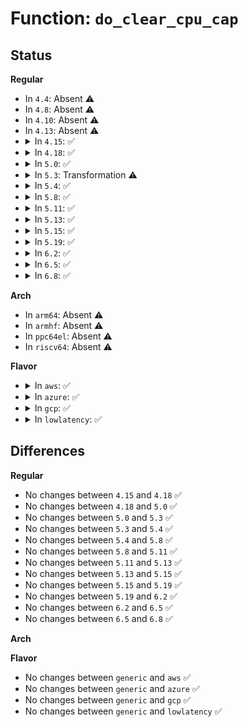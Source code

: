 # Function: <code>do_clear_cpu_cap</code>

## Status
<b>Regular</b>
<ul>
<li>
In <code>4.4</code>: Absent ⚠️
</li>
<li>
In <code>4.8</code>: Absent ⚠️
</li>
<li>
In <code>4.10</code>: Absent ⚠️
</li>
<li>
In <code>4.13</code>: Absent ⚠️
</li>
<li>
<details>
<summary>In <code>4.15</code>: ✅</summary>

```c
void do_clear_cpu_cap(struct cpuinfo_x86 *c, unsigned int feature);
```

**Collision:** Unique Static

**Inline:** No

**Transformation:** False

**Instances:**

```
In arch/x86/kernel/cpu/cpuid-deps.c (ffffffff810420e0)
Location: arch/x86/kernel/cpu/cpuid-deps.c:83
Inline: False
Direct callers:
  - arch/x86/kernel/cpu/cpuid-deps.c:setup_clear_cpu_cap
  - arch/x86/kernel/cpu/cpuid-deps.c:do_clear_cpu_cap
  - arch/x86/kernel/cpu/cpuid-deps.c:do_clear_cpu_cap
```
**Symbols:**

```
ffffffff810420e0-ffffffff810421e5: do_clear_cpu_cap (STB_LOCAL)
```
</details>
</li>
<li>
<details>
<summary>In <code>4.18</code>: ✅</summary>

```c
void do_clear_cpu_cap(struct cpuinfo_x86 *c, unsigned int feature);
```

**Collision:** Unique Static

**Inline:** No

**Transformation:** False

**Instances:**

```
In arch/x86/kernel/cpu/cpuid-deps.c (ffffffff81043fc0)
Location: arch/x86/kernel/cpu/cpuid-deps.c:83
Inline: False
Direct callers:
  - arch/x86/kernel/cpu/cpuid-deps.c:setup_clear_cpu_cap
  - arch/x86/kernel/cpu/cpuid-deps.c:do_clear_cpu_cap
  - arch/x86/kernel/cpu/cpuid-deps.c:do_clear_cpu_cap
```
**Symbols:**

```
ffffffff81043fc0-ffffffff810440c5: do_clear_cpu_cap (STB_LOCAL)
```
</details>
</li>
<li>
<details>
<summary>In <code>5.0</code>: ✅</summary>

```c
void do_clear_cpu_cap(struct cpuinfo_x86 *c, unsigned int feature);
```

**Collision:** Unique Static

**Inline:** No

**Transformation:** False

**Instances:**

```
In arch/x86/kernel/cpu/cpuid-deps.c (ffffffff810459c0)
Location: arch/x86/kernel/cpu/cpuid-deps.c:83
Inline: False
Direct callers:
  - arch/x86/kernel/cpu/cpuid-deps.c:setup_clear_cpu_cap
  - arch/x86/kernel/cpu/cpuid-deps.c:do_clear_cpu_cap
  - arch/x86/kernel/cpu/cpuid-deps.c:do_clear_cpu_cap
```
**Symbols:**

```
ffffffff810459c0-ffffffff81045ac5: do_clear_cpu_cap (STB_LOCAL)
```
</details>
</li>
<li>
<details>
<summary>In <code>5.3</code>: Transformation ⚠️</summary>

```c
void do_clear_cpu_cap(struct cpuinfo_x86 *c, unsigned int feature);
```

**Collision:** Unique Static

**Inline:** No

**Transformation:** True

**Instances:**

```
In arch/x86/kernel/cpu/cpuid-deps.c (0)
Location: arch/x86/kernel/cpu/cpuid-deps.c:92
Inline: False
Direct callers:
  - arch/x86/kernel/cpu/cpuid-deps.c:setup_clear_cpu_cap
  - arch/x86/kernel/cpu/cpuid-deps.c:do_clear_cpu_cap
  - arch/x86/kernel/cpu/cpuid-deps.c:do_clear_cpu_cap
```
**Symbols:**

```
ffffffff810481e0-ffffffff810482de: do_clear_cpu_cap (STB_LOCAL)
ffffffff81048304-ffffffff81048317: do_clear_cpu_cap.cold (STB_LOCAL)
```
</details>
</li>
<li>
<details>
<summary>In <code>5.4</code>: ✅</summary>

```c
void do_clear_cpu_cap(struct cpuinfo_x86 *c, unsigned int feature);
```

**Collision:** Unique Static

**Inline:** No

**Transformation:** False

**Instances:**

```
In arch/x86/kernel/cpu/cpuid-deps.c (ffffffff81048a90)
Location: arch/x86/kernel/cpu/cpuid-deps.c:93
Inline: False
Direct callers:
  - arch/x86/kernel/cpu/cpuid-deps.c:setup_clear_cpu_cap
  - arch/x86/kernel/cpu/cpuid-deps.c:do_clear_cpu_cap
  - arch/x86/kernel/cpu/cpuid-deps.c:do_clear_cpu_cap
```
**Symbols:**

```
ffffffff81048a90-ffffffff81048b92: do_clear_cpu_cap (STB_LOCAL)
```
</details>
</li>
<li>
<details>
<summary>In <code>5.8</code>: ✅</summary>

```c
void do_clear_cpu_cap(struct cpuinfo_x86 *c, unsigned int feature);
```

**Collision:** Unique Static

**Inline:** No

**Transformation:** False

**Instances:**

```
In arch/x86/kernel/cpu/cpuid-deps.c (ffffffff8104cbc0)
Location: arch/x86/kernel/cpu/cpuid-deps.c:93
Inline: False
Direct callers:
  - arch/x86/kernel/cpu/cpuid-deps.c:setup_clear_cpu_cap
  - arch/x86/kernel/cpu/cpuid-deps.c:do_clear_cpu_cap
  - arch/x86/kernel/cpu/cpuid-deps.c:do_clear_cpu_cap
```
**Symbols:**

```
ffffffff8104cbc0-ffffffff8104ccb9: do_clear_cpu_cap (STB_LOCAL)
```
</details>
</li>
<li>
<details>
<summary>In <code>5.11</code>: ✅</summary>

```c
void do_clear_cpu_cap(struct cpuinfo_x86 *c, unsigned int feature);
```

**Collision:** Unique Static

**Inline:** No

**Transformation:** False

**Instances:**

```
In arch/x86/kernel/cpu/cpuid-deps.c (ffffffff8104c020)
Location: arch/x86/kernel/cpu/cpuid-deps.c:96
Inline: False
Direct callers:
  - arch/x86/kernel/cpu/cpuid-deps.c:setup_clear_cpu_cap
  - arch/x86/kernel/cpu/cpuid-deps.c:do_clear_cpu_cap
  - arch/x86/kernel/cpu/cpuid-deps.c:do_clear_cpu_cap
```
**Symbols:**

```
ffffffff8104c020-ffffffff8104c119: do_clear_cpu_cap (STB_LOCAL)
```
</details>
</li>
<li>
<details>
<summary>In <code>5.13</code>: ✅</summary>

```c
void do_clear_cpu_cap(struct cpuinfo_x86 *c, unsigned int feature);
```

**Collision:** Unique Static

**Inline:** No

**Transformation:** False

**Instances:**

```
In arch/x86/kernel/cpu/cpuid-deps.c (ffffffff8104db60)
Location: arch/x86/kernel/cpu/cpuid-deps.c:99
Inline: False
Direct callers:
  - arch/x86/kernel/cpu/cpuid-deps.c:setup_clear_cpu_cap
  - arch/x86/kernel/cpu/cpuid-deps.c:do_clear_cpu_cap
  - arch/x86/kernel/cpu/cpuid-deps.c:do_clear_cpu_cap
```
**Symbols:**

```
ffffffff8104db60-ffffffff8104dc59: do_clear_cpu_cap (STB_LOCAL)
```
</details>
</li>
<li>
<details>
<summary>In <code>5.15</code>: ✅</summary>

```c
void do_clear_cpu_cap(struct cpuinfo_x86 *c, unsigned int feature);
```

**Collision:** Unique Static

**Inline:** No

**Transformation:** False

**Instances:**

```
In arch/x86/kernel/cpu/cpuid-deps.c (ffffffff81055330)
Location: arch/x86/kernel/cpu/cpuid-deps.c:99
Inline: False
Direct callers:
  - arch/x86/kernel/cpu/cpuid-deps.c:setup_clear_cpu_cap
  - arch/x86/kernel/cpu/cpuid-deps.c:do_clear_cpu_cap
  - arch/x86/kernel/cpu/cpuid-deps.c:do_clear_cpu_cap
```
**Symbols:**

```
ffffffff81055330-ffffffff81055429: do_clear_cpu_cap (STB_LOCAL)
```
</details>
</li>
<li>
<details>
<summary>In <code>5.19</code>: ✅</summary>

```c
void do_clear_cpu_cap(struct cpuinfo_x86 *c, unsigned int feature);
```

**Collision:** Unique Static

**Inline:** No

**Transformation:** False

**Instances:**

```
In arch/x86/kernel/cpu/cpuid-deps.c (ffffffff81061260)
Location: arch/x86/kernel/cpu/cpuid-deps.c:102
Inline: False
Direct callers:
  - arch/x86/kernel/cpu/cpuid-deps.c:setup_clear_cpu_cap
  - arch/x86/kernel/cpu/cpuid-deps.c:do_clear_cpu_cap
  - arch/x86/kernel/cpu/cpuid-deps.c:do_clear_cpu_cap
```
**Symbols:**

```
ffffffff81061260-ffffffff8106136c: do_clear_cpu_cap (STB_LOCAL)
```
</details>
</li>
<li>
<details>
<summary>In <code>6.2</code>: ✅</summary>

```c
void do_clear_cpu_cap(struct cpuinfo_x86 *c, unsigned int feature);
```

**Collision:** Unique Static

**Inline:** No

**Transformation:** False

**Instances:**

```
In arch/x86/kernel/cpu/cpuid-deps.c (ffffffff8106fbf0)
Location: arch/x86/kernel/cpu/cpuid-deps.c:103
Inline: False
Direct callers:
  - arch/x86/kernel/cpu/cpuid-deps.c:setup_clear_cpu_cap
  - arch/x86/kernel/cpu/cpuid-deps.c:do_clear_cpu_cap
  - arch/x86/kernel/cpu/cpuid-deps.c:do_clear_cpu_cap
```
**Symbols:**

```
ffffffff8106fbf0-ffffffff8106fcfc: do_clear_cpu_cap (STB_LOCAL)
```
</details>
</li>
<li>
<details>
<summary>In <code>6.5</code>: ✅</summary>

```c
void do_clear_cpu_cap(struct cpuinfo_x86 *c, unsigned int feature);
```

**Collision:** Unique Static

**Inline:** No

**Transformation:** False

**Instances:**

```
In arch/x86/kernel/cpu/cpuid-deps.c (ffffffff810717f0)
Location: arch/x86/kernel/cpu/cpuid-deps.c:105
Inline: False
Direct callers:
  - arch/x86/kernel/cpu/cpuid-deps.c:setup_clear_cpu_cap
  - arch/x86/kernel/cpu/cpuid-deps.c:do_clear_cpu_cap
  - arch/x86/kernel/cpu/cpuid-deps.c:do_clear_cpu_cap
```
**Symbols:**

```
ffffffff810717f0-ffffffff81071908: do_clear_cpu_cap (STB_LOCAL)
```
</details>
</li>
<li>
<details>
<summary>In <code>6.8</code>: ✅</summary>

```c
void do_clear_cpu_cap(struct cpuinfo_x86 *c, unsigned int feature);
```

**Collision:** Unique Static

**Inline:** No

**Transformation:** False

**Instances:**

```
In arch/x86/kernel/cpu/cpuid-deps.c (ffffffff81079010)
Location: arch/x86/kernel/cpu/cpuid-deps.c:106
Inline: False
Direct callers:
  - arch/x86/kernel/cpu/cpuid-deps.c:setup_clear_cpu_cap
  - arch/x86/kernel/cpu/cpuid-deps.c:do_clear_cpu_cap
  - arch/x86/kernel/cpu/cpuid-deps.c:do_clear_cpu_cap
```
**Symbols:**

```
ffffffff81079010-ffffffff81079128: do_clear_cpu_cap (STB_LOCAL)
```
</details>
</li>
</ul>
<b>Arch</b>
<ul>
<li>
In <code>arm64</code>: Absent ⚠️
</li>
<li>
In <code>armhf</code>: Absent ⚠️
</li>
<li>
In <code>ppc64el</code>: Absent ⚠️
</li>
<li>
In <code>riscv64</code>: Absent ⚠️
</li>
</ul>
<b>Flavor</b>
<ul>
<li>
<details>
<summary>In <code>aws</code>: ✅</summary>

```c
void do_clear_cpu_cap(struct cpuinfo_x86 *c, unsigned int feature);
```

**Collision:** Unique Static

**Inline:** No

**Transformation:** False

**Instances:**

```
In arch/x86/kernel/cpu/cpuid-deps.c (ffffffff81048c00)
Location: arch/x86/kernel/cpu/cpuid-deps.c:93
Inline: False
Direct callers:
  - arch/x86/kernel/cpu/cpuid-deps.c:setup_clear_cpu_cap
  - arch/x86/kernel/cpu/cpuid-deps.c:do_clear_cpu_cap
  - arch/x86/kernel/cpu/cpuid-deps.c:do_clear_cpu_cap
```
**Symbols:**

```
ffffffff81048c00-ffffffff81048d02: do_clear_cpu_cap (STB_LOCAL)
```
</details>
</li>
<li>
<details>
<summary>In <code>azure</code>: ✅</summary>

```c
void do_clear_cpu_cap(struct cpuinfo_x86 *c, unsigned int feature);
```

**Collision:** Unique Static

**Inline:** No

**Transformation:** False

**Instances:**

```
In arch/x86/kernel/cpu/cpuid-deps.c (ffffffff81037f90)
Location: arch/x86/kernel/cpu/cpuid-deps.c:93
Inline: False
Direct callers:
  - arch/x86/kernel/cpu/cpuid-deps.c:setup_clear_cpu_cap
  - arch/x86/kernel/cpu/cpuid-deps.c:do_clear_cpu_cap
  - arch/x86/kernel/cpu/cpuid-deps.c:do_clear_cpu_cap
```
**Symbols:**

```
ffffffff81037f90-ffffffff81038092: do_clear_cpu_cap (STB_LOCAL)
```
</details>
</li>
<li>
<details>
<summary>In <code>gcp</code>: ✅</summary>

```c
void do_clear_cpu_cap(struct cpuinfo_x86 *c, unsigned int feature);
```

**Collision:** Unique Static

**Inline:** No

**Transformation:** False

**Instances:**

```
In arch/x86/kernel/cpu/cpuid-deps.c (ffffffff81048a40)
Location: arch/x86/kernel/cpu/cpuid-deps.c:93
Inline: False
Direct callers:
  - arch/x86/kernel/cpu/cpuid-deps.c:setup_clear_cpu_cap
  - arch/x86/kernel/cpu/cpuid-deps.c:do_clear_cpu_cap
  - arch/x86/kernel/cpu/cpuid-deps.c:do_clear_cpu_cap
```
**Symbols:**

```
ffffffff81048a40-ffffffff81048b42: do_clear_cpu_cap (STB_LOCAL)
```
</details>
</li>
<li>
<details>
<summary>In <code>lowlatency</code>: ✅</summary>

```c
void do_clear_cpu_cap(struct cpuinfo_x86 *c, unsigned int feature);
```

**Collision:** Unique Static

**Inline:** No

**Transformation:** False

**Instances:**

```
In arch/x86/kernel/cpu/cpuid-deps.c (ffffffff81049e50)
Location: arch/x86/kernel/cpu/cpuid-deps.c:93
Inline: False
Direct callers:
  - arch/x86/kernel/cpu/cpuid-deps.c:setup_clear_cpu_cap
  - arch/x86/kernel/cpu/cpuid-deps.c:do_clear_cpu_cap
  - arch/x86/kernel/cpu/cpuid-deps.c:do_clear_cpu_cap
```
**Symbols:**

```
ffffffff81049e50-ffffffff81049f52: do_clear_cpu_cap (STB_LOCAL)
```
</details>
</li>
</ul>

## Differences
<b>Regular</b>
<ul>
<li>
No changes between <code>4.15</code> and <code>4.18</code> ✅
</li>
<li>
No changes between <code>4.18</code> and <code>5.0</code> ✅
</li>
<li>
No changes between <code>5.0</code> and <code>5.3</code> ✅
</li>
<li>
No changes between <code>5.3</code> and <code>5.4</code> ✅
</li>
<li>
No changes between <code>5.4</code> and <code>5.8</code> ✅
</li>
<li>
No changes between <code>5.8</code> and <code>5.11</code> ✅
</li>
<li>
No changes between <code>5.11</code> and <code>5.13</code> ✅
</li>
<li>
No changes between <code>5.13</code> and <code>5.15</code> ✅
</li>
<li>
No changes between <code>5.15</code> and <code>5.19</code> ✅
</li>
<li>
No changes between <code>5.19</code> and <code>6.2</code> ✅
</li>
<li>
No changes between <code>6.2</code> and <code>6.5</code> ✅
</li>
<li>
No changes between <code>6.5</code> and <code>6.8</code> ✅
</li>
</ul>
<b>Arch</b>
<ul>
</ul>
<b>Flavor</b>
<ul>
<li>
No changes between <code>generic</code> and <code>aws</code> ✅
</li>
<li>
No changes between <code>generic</code> and <code>azure</code> ✅
</li>
<li>
No changes between <code>generic</code> and <code>gcp</code> ✅
</li>
<li>
No changes between <code>generic</code> and <code>lowlatency</code> ✅
</li>
</ul>
